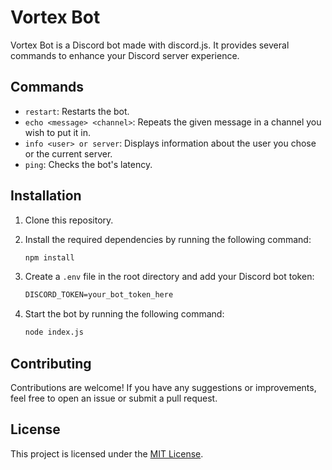 # Vortex Bot

Vortex Bot is a Discord bot made with discord.js. It provides several commands to enhance your Discord server experience.

## Commands

- `restart`: Restarts the bot.
- `echo <message> <channel>`: Repeats the given message in a channel you wish to put it in.
- `info <user> or server`: Displays information about the user you chose or the current server.
- `ping`: Checks the bot's latency.

## Installation

1. Clone this repository.
2. Install the required dependencies by running the following command:

    ```markdown
    npm install
    ```

3. Create a `.env` file in the root directory and add your Discord bot token:

    ```markdown
    DISCORD_TOKEN=your_bot_token_here
    ```

4. Start the bot by running the following command:

    ```markdown
    node index.js
    ```

## Contributing

Contributions are welcome! If you have any suggestions or improvements, feel free to open an issue or submit a pull request.

## License

This project is licensed under the [MIT License](LICENSE).
